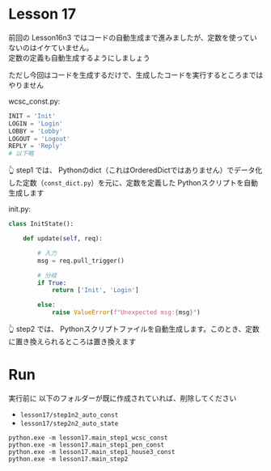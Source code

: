 # Lesson 17

前回の Lesson16n3 ではコードの自動生成まで進みましたが、定数を使っていないのはイケていません。  
定数の定義も自動生成するようにしましょう  

ただし今回はコードを生成するだけで、生成したコードを実行するところまではやりません  

wcsc_const.py:  

```python
INIT = 'Init'
LOGIN = 'Login'
LOBBY = 'Lobby'
LOGOUT = 'Logout'
REPLY = 'Reply'
# 以下略
```

👆 step1 では、 Pythonのdict（これはOrderedDictではありません）でデータ化した定数（`const_dict.py`）を元に、定数を定義した Pythonスクリプトを自動生成します  

init.py:  

```python
class InitState():

    def update(self, req):

        # 入力
        msg = req.pull_trigger()

        # 分岐
        if True:
            return ['Init', 'Login']

        else:
            raise ValueError(f"Unexpected msg:{msg}")
```

👆 step2 では、 Pythonスクリプトファイルを自動生成します。このとき、定数に置き換えられるところは置き換えます  


# Run

実行前に 以下のフォルダーが既に作成されていれば、削除してください  

* `lesson17/step1n2_auto_const`
* `lesson17/step2n2_auto_state`


```shell
python.exe -m lesson17.main_step1_wcsc_const
python.exe -m lesson17.main_step1_pen_const
python.exe -m lesson17.main_step1_house3_const
python.exe -m lesson17.main_step2
```
